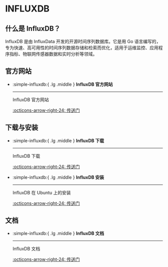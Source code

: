 # INFLUXDB

## 什么是 InfluxDB？

InfluxDB 是由 InfluxData 开发的开源时间序列数据库。它是用 Go 语言编写的，专为快速、高可用性的时间序列数据存储和检索而优化，适用于运维监控、应用程序指标、物联网传感器数据和实时分析等领域。

## 官方网站

<div class="grid cards" markdown>

-   :simple-influxdb:{ .lg .middle } __InfluxDB 官方网站__

    ---

    InfluxDB 官方网站

    [:octicons-arrow-right-24: <a href="https://www.influxdata.com/" target="_blank"> 传送门 </a>](#)

</div>

## 下载与安装

<div class="grid cards" markdown>

-   :simple-influxdb:{ .lg .middle } __InfluxDB 下载__

    ---

    InfluxDB 下载

    [:octicons-arrow-right-24: <a href="https://www.influxdata.com/downloads/" target="_blank"> 传送门 </a>](#)

-   :simple-influxdb:{ .lg .middle } __InfluxDB 安装__

    ---

    InfluxDB 在 Ubuntu 上的安装

    [:octicons-arrow-right-24: <a href="https://medium.com/yavar/install-and-setup-influxdb-on-ubuntu-20-04-22-04-3d6e090ec70c" target="_blank"> 传送门 </a>](#)

</div>

## 文档

<div class="grid cards" markdown>

-   :simple-influxdb:{ .lg .middle } __InfluxDB 文档__

    ---

    InfluxDB 文档

    [:octicons-arrow-right-24: <a href="https://docs.influxdata.com/influxdb/v2.0/" target="_blank"> 传送门 </a>](#)

</div>